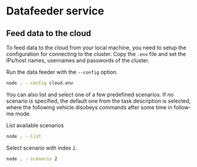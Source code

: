 # Datafeeder service

## Feed data to the cloud
To feed data to the cloud from your local machine, you need to setup the
configuration for connecting to the cluster. Copy the `.env` file and
set the IPs/host names, usernames and passwords of the cluster.

Run the data feeder with the `--config` option.
```bash
node . --config cloud.env
```

You can also list and select one of a few predefined scenarios. If no scenario
is specified, the default one from the task description is selected, where the
following vehicle disobeys commands after some time in follow-me mode.

List available scenarios
```bash
node . --list
```

Select scenario with index `2`.
```bash
node . --scenario 2
```
